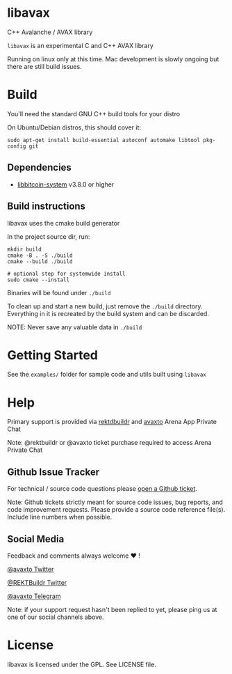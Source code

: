 # libavax

C++ Avalanche / AVAX library

`libavax` is an experimental C and C++ AVAX library

Running on linux only at this time. Mac development is slowly ongoing but there are still build issues.


# Build

You'll need the standard GNU C++ build tools for your distro

On Ubuntu/Debian distros, this should cover it:

`sudo apt-get install build-essential autoconf automake libtool pkg-config git`

## Dependencies

* [libbitcoin-system](https://github.com/libbitcoin/libbitcoin-system) v3.8.0 or higher


## Build instructions

libavax uses the cmake build generator

In the project source dir, run:

```
mkdir build
cmake -B . -S ./build
cmake --build ./build

# optional step for systemwide install
sudo cmake --install 
```

Binaries will be found under `./build` 

To clean up and start a new build, just remove the `./build` directory. Everything in it is recreated by the build system and can be discarded. 

NOTE: Never save any valuable data in `./build`

# Getting Started

See the `examples/` folder for sample code and utils built using `libavax`


# Help

Primary support is provided via [rektdbuildr](https://arena.social/rektbuildr) and [avaxto](https://arena.social/avaxto) Arena App Private Chat

Note: @rektbuildr or @avaxto ticket purchase required to access Arena Private Chat

## Github Issue Tracker

For technical / source code questions please [open a Github ticket](https://github.com/rektbuildr/libavax/issues).


Note: Github tickets strictly meant for source code issues, bug reports, and code improvement requests. Please provide a source code reference file(s). Include line numbers when possible.

## Social Media

Feedback and comments always welcome ♥️ !

[@avaxto Twitter](https://twitter.com/avaxto)

[@REKTBuildr Twitter](https://twitter.com/rektbuildr)

[@avaxto Telegram](https://t.me/avaxto)

Note: if your support request hasn't been replied to yet, please ping us at one of our social channels above.

# License

libavax is licensed under the GPL. See LICENSE file.
